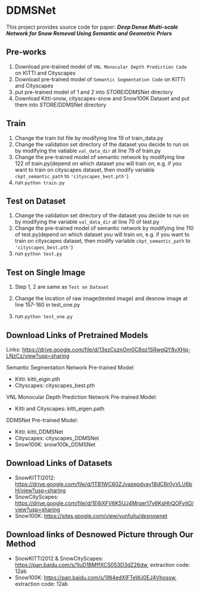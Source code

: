 # **DDMSNet**
This project provides source code for paper: ***Deep Dense Multi-scale Network for Snow Removal Using Semantic and Geometric Priors***


## **Pre-works**
1. Download pre-trained model of `VNL Monocular Depth Prediction Code` on KITTI and Cityscapes
2. Download pre-trained model of `Semantic Segmentation Code` on KITTI and Cityscapes 
3. put pre-trained model of 1 and 2 into $STORE$/DDMSNet directory
4. Download Kitti-snow, cityscapes-snow and Snow100K Dataset and put them into $STORE$/DDMSNet directory

## **Train**
1. Change the train list file by modifying line 19 of train_data.py
2. Change the validation set directory of the dataset you decide to run on by modifying the vatiable `val_data_dir` at line 79 of train.py
3. Change the pre-trained model of semantic network by modifying line 122 of train.py(depend on which dataset you will train on, e.g. if you want to train on cityscapes dataset, then modify variable `ckpt_semantic_path` to `'cityscapes_best.pth'`)
4. run `python train.py`

## **Test on Dataset**
1. Change the validation set directory of the dataset you decide to run on by modifying the variable `val_data_dir` at line 70 of test.py
2. Change the pre-trained model of semantic network by modifying line 110 of test.py(depend on which dataset you will train on, e.g. if you want to train on cityscapes dataset, then modify variable `ckpt_semantic_path` to `'cityscapes_best.pth'`)
3. run `python test.py`

## **Test on Single Image**
1. Step 1, 2 are same as `Test on Dataset`

2. Change the location of raw image(tested image) and desnow image at line 157-160 in test_one.py
3. run `python test_one.py`

## **Download Links of Pretrained Models**
Links: https://drive.google.com/file/d/13ezCsznOm0C8qz1SRwgQY8vXHq-LNzCz/view?usp=sharing

Semantic Segmentation Network Pre-trained Model:
- Kitti: kitti_eigin.pth
- Cityscapes: cityscapes_best.pth

VNL Monocular Depth Prediction Network Pre-trained Model:
- Kitti and Cityscapes: kitti_eigen.path

DDMSNet Pre-trained Model:
- Kitti: kitti_DDMSNet
- Cityscapes: cityscapes_DDMSNet
- Snow100K: snow100k_DDMSNet

## **Download Links of Datasets**
- SnowKITTI2012: https://drive.google.com/file/d/1TB1WC60ZJvazepdvay18dCRr0yVLU6bH/view?usp=sharing
- SnowCityScapes: https://drive.google.com/file/d/1E6iXFV6K5UJ4Mrqer17v6KsHhQOFvjtO/view?usp=sharing
- Snow100K: https://sites.google.com/view/yunfuliu/desnownet

## **Download links of Desnowed Picture through Our Method** ##
- SnowKITTI2012 & SnowCityScapes: https://pan.baidu.com/s/1IuD1BMffXCS053D3dZ26dw, extraction code: 12ab
- Snow100K: https://pan.baidu.com/s/1iN4edXIFTeWJ0EJ4Vhossw, extraction code: 12ab